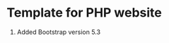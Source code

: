 # Template for PHP website

1. Added Bootstrap version 5.3



<?php


$route = parse_url($_SERVER['REQUEST_URI']);
$page=($route['path'] && $route['path']!='/') ? $route['path']:'home';
//print_r($path);
include 'partials/header.php';
include './pages/'.$page.'.php';
include 'partials/footer.php';



?>